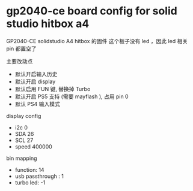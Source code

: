 # gp2040-ce board config for solid studio hitbox a4 

GP2040-CE solidstudio A4 hitbox 的固件
这个板子没有 led ，因此 led 相关 pin 都置空了

主要改动点

* 默认开启输入历史
* 默认开启 display
* 默认启用 FUN 键, 替换掉 Turbo
* 默认开启 PS5 支持 (需要 mayflash ), 占用 pin 0
* 默认 PS4 输入模式

display config

* i2c 0 
* SDA 26
* SCL 27
* speed 400000

bin mapping

* function: 14
* usb passthrough :  1
* turbo led: -1

